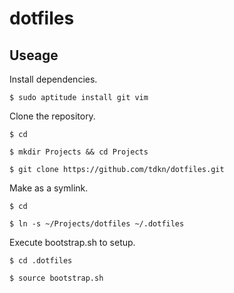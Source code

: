 dotfiles
========

Useage
------
Install dependencies.

    $ sudo aptitude install git vim

Clone the repository.

    $ cd

    $ mkdir Projects && cd Projects

    $ git clone https://github.com/tdkn/dotfiles.git

Make as a symlink.

    $ cd

    $ ln -s ~/Projects/dotfiles ~/.dotfiles

Execute bootstrap.sh to setup.

    $ cd .dotfiles

    $ source bootstrap.sh

